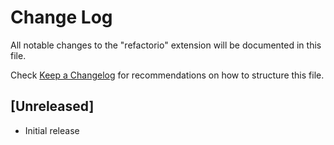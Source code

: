 # Change Log

All notable changes to the "refactorio" extension will be documented in this file.

Check [Keep a Changelog](http://keepachangelog.com/) for recommendations on how to structure this file.

## [Unreleased]

- Initial release
